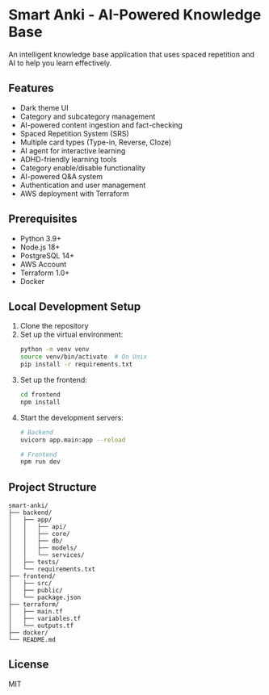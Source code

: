 # Smart Anki - AI-Powered Knowledge Base

An intelligent knowledge base application that uses spaced repetition and AI to help you learn effectively.

## Features
- Dark theme UI
- Category and subcategory management
- AI-powered content ingestion and fact-checking
- Spaced Repetition System (SRS)
- Multiple card types (Type-in, Reverse, Cloze)
- AI agent for interactive learning
- ADHD-friendly learning tools
- Category enable/disable functionality
- AI-powered Q&A system
- Authentication and user management
- AWS deployment with Terraform

## Prerequisites
- Python 3.9+
- Node.js 18+
- PostgreSQL 14+
- AWS Account
- Terraform 1.0+
- Docker

## Local Development Setup
1. Clone the repository
2. Set up the virtual environment:
   ```bash
   python -m venv venv
   source venv/bin/activate  # On Unix
   pip install -r requirements.txt
   ```
3. Set up the frontend:
   ```bash
   cd frontend
   npm install
   ```
4. Start the development servers:
   ```bash
   # Backend
   uvicorn app.main:app --reload
   
   # Frontend
   npm run dev
   ```

## Project Structure
```
smart-anki/
├── backend/
│   ├── app/
│   │   ├── api/
│   │   ├── core/
│   │   ├── db/
│   │   ├── models/
│   │   └── services/
│   ├── tests/
│   └── requirements.txt
├── frontend/
│   ├── src/
│   ├── public/
│   └── package.json
├── terraform/
│   ├── main.tf
│   ├── variables.tf
│   └── outputs.tf
├── docker/
└── README.md
```

## License
MIT
